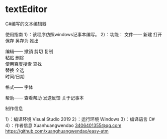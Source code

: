 # textEditor
C#编写的文本编辑器

使用指南
1）：该程序仿照windows记事本编写。
2）：功能：
文件—— 	新建
	打开
	保存
	另存为
	推出

编辑——	撤销
	剪切
	复制	
	粘贴
	删除	
	使用百度搜索
	查找	
	替换
	全选	
	时间/日期

格式——	字体

帮助——	查看帮助
	发送反馈
	关于记事本




制作信息

1）：编译环境
	Visual Studio 2019
2）：运行环境
	Windows
3）：编译语言
	C#
4）：作者信息
	Xuanhuangwendao	3406401355@qq.com
	https://github.com/xuanghuangwendao/easy-atm




